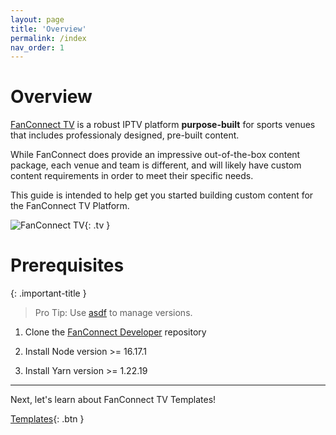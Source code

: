 ```yaml
---
layout: page
title: 'Overview'
permalink: /index
nav_order: 1
---
```


# Overview

[FanConnect TV](https://fanconnect.tv) is a robust IPTV platform
**purpose-built** for sports venues that includes professionaly designed, pre-built content.

While FanConnect does provide an impressive out-of-the-box content package, each venue and team is different, and will likely have custom content requirements in order to meet their specific needs.  

This guide is intended to help get you started building custom content for the FanConnect TV Platform.

![FanConnect TV](/assets/img/uga.png){: .tv }

# Prerequisites

{: .important-title }
> Pro Tip: Use [asdf](https://asdf-vm.com/) to manage versions.

1. Clone the [FanConnect Developer](https://github.com/FanConnect/developer) repository
   
2. Install Node version >= 16.17.1
   
3. Install Yarn version >= 1.22.19
   
---

Next, let's learn about FanConnect TV Templates!

[Templates](/templates){: .btn }
